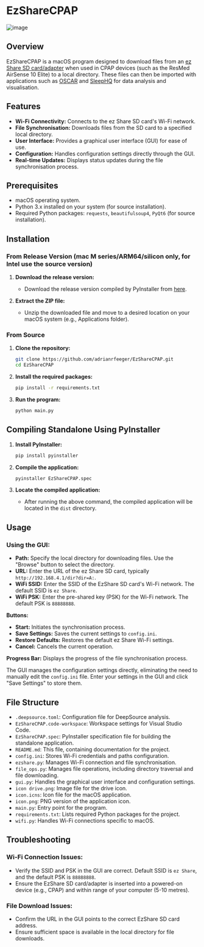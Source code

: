 # EzShareCPAP
![image](https://github.com/adrianRfeeger/EzShareCPAP/assets/139186297/d08d195a-b5f6-4d61-9d08-ef64ec96f4d0)

## Overview

EzShareCPAP is a macOS program designed to download files from an [ez Share SD card/adapter](https://www.youtube.com/watch?v=ANz8pNDHAPo) when used in CPAP devices (such as the ResMed AirSense 10 Elite) to a local directory. These files can then be imported with applications such as [OSCAR](https://www.sleepfiles.com/OSCAR/) and [SleepHQ](https://home.sleephq.com/) for data analysis and visualisation.

## Features

- **Wi-Fi Connectivity:** Connects to the ez Share SD card's Wi-Fi network.
- **File Synchronisation:** Downloads files from the SD card to a specified local directory.
- **User Interface:** Provides a graphical user interface (GUI) for ease of use.
- **Configuration:** Handles configuration settings directly through the GUI.
- **Real-time Updates:** Displays status updates during the file synchronisation process.

## Prerequisites

- macOS operating system.
- Python 3.x installed on your system (for source installation).
- Required Python packages: `requests`, `beautifulsoup4`, `PyQt6` (for source installation).

## Installation

### From Release Version (mac M series/ARM64/silicon only, for Intel use the source version)

1. **Download the release version:**

   - Download the release version compiled by PyInstaller from [here](https://github.com/adrianrfeeger/EzShareCPAP/releases).

2. **Extract the ZIP file:**

   - Unzip the downloaded file and move to a desired location on your macOS system (e.g., Applications folder).

### From Source

1. **Clone the repository:**

   ```bash
   git clone https://github.com/adrianrfeeger/EzShareCPAP.git
   cd EzShareCPAP
   ```

2. **Install the required packages:**

   ```bash
   pip install -r requirements.txt
   ```

3. **Run the program:**

   ```bash
   python main.py
   ```

## Compiling Standalone Using PyInstaller

1. **Install PyInstaller:**

   ```bash
   pip install pyinstaller
   ```

2. **Compile the application:**

   ```bash
   pyinstaller EzShareCPAP.spec
   ```

3. **Locate the compiled application:**

   - After running the above command, the compiled application will be located in the `dist` directory.

## Usage

### Using the GUI:

- **Path:** Specify the local directory for downloading files. Use the "Browse" button to select the directory.
- **URL:** Enter the URL of the ez Share SD card, typically `http://192.168.4.1/dir?dir=A:`.
- **WiFi SSID:** Enter the SSID of the EzShare SD card's Wi-Fi network. The default SSID is `ez Share`.
- **WiFi PSK:** Enter the pre-shared key (PSK) for the Wi-Fi network. The default PSK is `88888888`.

**Buttons:**
- **Start:** Initiates the synchronisation process.
- **Save Settings:** Saves the current settings to `config.ini`.
- **Restore Defaults:** Restores the default ez Share Wi-Fi settings.
- **Cancel:** Cancels the current operation.

**Progress Bar:** Displays the progress of the file synchronisation process.

The GUI manages the configuration settings directly, eliminating the need to manually edit the `config.ini` file. Enter your settings in the GUI and click "Save Settings" to store them.

## File Structure

- `.deepsource.toml`: Configuration file for DeepSource analysis.
- `EzShareCPAP.code-workspace`: Workspace settings for Visual Studio Code.
- `EzShareCPAP.spec`: PyInstaller specification file for building the standalone application.
- `README.md`: This file, containing documentation for the project.
- `config.ini`: Stores Wi-Fi credentials and paths configuration.
- `ezshare.py`: Manages Wi-Fi connection and file synchronisation.
- `file_ops.py`: Manages file operations, including directory traversal and file downloading.
- `gui.py`: Handles the graphical user interface and configuration settings.
- `icon drive.png`: Image file for the drive icon.
- `icon.icns`: Icon file for the macOS application.
- `icon.png`: PNG version of the application icon.
- `main.py`: Entry point for the program.
- `requirements.txt`: Lists required Python packages for the project.
- `wifi.py`: Handles Wi-Fi connections specific to macOS.

## Troubleshooting

### Wi-Fi Connection Issues:

- Verify the SSID and PSK in the GUI are correct. Default SSID is `ez Share`, and the default PSK is `88888888`.
- Ensure the EzShare SD card/adapter is inserted into a powered-on device (e.g., CPAP) and within range of your computer (5-10 metres).

### File Download Issues:

- Confirm the URL in the GUI points to the correct EzShare SD card address.
- Ensure sufficient space is available in the local directory for file downloads.
